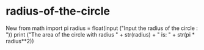 # radius-of-the-circle
New 
from math import pi
radius = float(input ("Input the radius of the circle : "))
print ("The area of the circle with radius " + str(radius) + " is: " + str(pi * radius**2))

